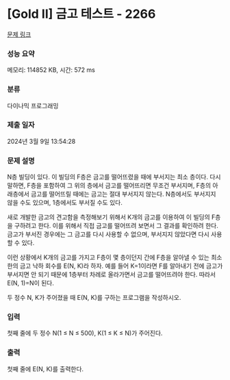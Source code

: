 # [Gold II] 금고 테스트 - 2266 

[문제 링크](https://www.acmicpc.net/problem/2266) 

### 성능 요약

메모리: 114852 KB, 시간: 572 ms

### 분류

다이나믹 프로그래밍

### 제출 일자

2024년 3월 9일 13:54:28

### 문제 설명

<p>N층 빌딩이 있다. 이 빌딩의 F층은 금고를 떨어뜨렸을 때에 부서지는 최소 층이다. 다시 말하면, F층을 포함하여 그 위의 층에서 금고를 떨어뜨리면 무조건 부서지며, F층의 아래층에서 금고를 떨어뜨릴 때에는 금고는 절대 부서지지 않는다. N층에서도 부서지지 않을 수도 있으며, 1층에서도 부서질 수도 있다.</p>

<p>새로 개발한 금고의 견고함을 측정해보기 위해서 K개의 금고를 이용하여 이 빌딩의 F층을 구하려고 한다. 이를 위해서 직접 금고를 떨어뜨려 보면서 그 결과를 확인하려 한다. 금고가 부서진 경우에는 그 금고를 다시 사용할 수 없으며, 부서지지 않았다면 다시 사용할 수 있다.</p>

<p>이런 상황에서 K개의 금고를 가지고 F층이 몇 층이던지 간에 F층을 알아낼 수 있는 최소한의 금고 낙하 회수를 E(N, K)라 하자. 예를 들어 K=1이라면 F를 알아내기 전에 금고가 부서지면 안 되기 때문에 1층부터 차례로 올라가면서 금고를 떨어뜨려야 한다. 따라서 E(N, 1)=N이 된다.</p>

<p>두 정수 N, K가 주어졌을 때 E(N, K)를 구하는 프로그램을 작성하시오.</p>

### 입력 

 <p>첫째 줄에 두 정수 N(1 ≤ N ≤ 500), K(1 ≤ K ≤ N)가 주어진다.</p>

### 출력 

 <p>첫째 줄에 E(N, K)를 출력한다.</p>

